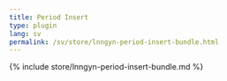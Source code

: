 ```yaml
---
title: Period Insert
type: plugin
lang: sv
permalink: /sv/store/lnngyn-period-insert-bundle.html
---
```


{% include store/lnngyn-period-insert-bundle.md %}
